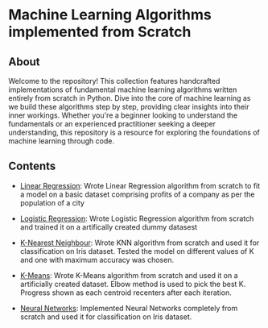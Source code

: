 # Machine Learning Algorithms implemented from Scratch

## About

Welcome to the repository! This collection features handcrafted implementations of fundamental machine learning algorithms written entirely from scratch in Python. Dive into the core of machine learning as we build these algorithms step by step, providing clear insights into their inner workings. Whether you're a beginner looking to understand the fundamentals or an experienced practitioner seeking a deeper understanding, this repository is a resource for exploring the foundations of machine learning through code.

## Contents

* [Linear Regression](https://github.com/yugansh77/myfolio/blob/78a6b217930263442a983518c41d6d1121ec69ad/01.%20ML%20Algos%20coded%20from%20Scratch/01.%20Linear%20Regression%20from%20Scratch.ipynb):
Wrote Linear Regression algorithm from scratch to fit a model on a basic dataset comprising profits of a company as per the population of a city
* [Logistic Regression](https://github.com/yugansh77/myfolio/blob/78a6b217930263442a983518c41d6d1121ec69ad/01.%20ML%20Algos%20coded%20from%20Scratch/02.%20Logistic%20Regresion%20from%20Scratch.ipynb):
Wrote Logistic Regression algorithm from scratch and trained it on a artifically created dummy datasest
* [K-Nearest Neighbour](https://github.com/yugansh77/myfolio/blob/78a6b217930263442a983518c41d6d1121ec69ad/01.%20ML%20Algos%20coded%20from%20Scratch/03.%20KNN%20from%20Scratch.ipynb):
Wrote KNN algorithm from scratch and used it for classification on Iris dataset. Tested the model on different values of K and one with maximum accuracy was chosen.
* [K-Means](https://github.com/yugansh77/myfolio/blob/78a6b217930263442a983518c41d6d1121ec69ad/01.%20ML%20Algos%20coded%20from%20Scratch/04.%20KMeans%20from%20Scratch.ipynb):
Wrote K-Means algorithm from scratch and used it on a artificially created dataset. Elbow method is used to pick the best K. Progress shown as each centroid recenters after each iteration.

* [Neural Networks](https://github.com/yugansh77/myfolio/blob/78a6b217930263442a983518c41d6d1121ec69ad/02.%20Neural%20Networks%20coded%20from%20Scratch/Neural%20Networks%20from%20Scratch%20using%20Numpy.ipynb):
Implemented Neural Networks completely from scratch and used it for classification on Iris dataset.
